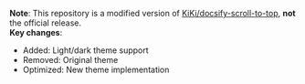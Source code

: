 **Note**: This repository is a modified version of [KiKi/docsify-scroll-to-top]([original_project_link](https://gitee.com/zhengxiangqi/docsify-scroll-to-top)), **not** the official release.  
**Key changes**:  
- Added: Light/dark theme support  
- Removed: Original theme  
- Optimized: New theme implementation  
